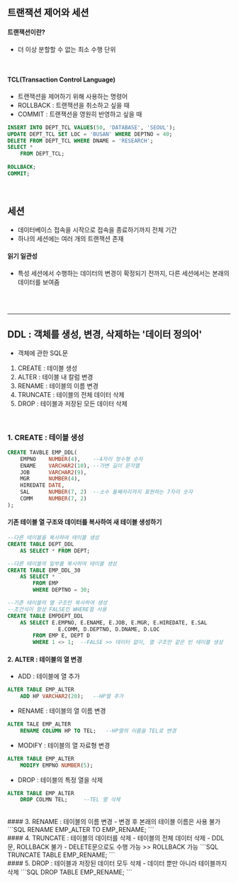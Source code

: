 ## 트랜잭션 제어와 세션

#### 트랜잭션이란?
- 더 이상 분할할 수 없는 최소 수행 단위

<br/>

#### TCL(Transaction Control Language)  
- 트랜잭션을 제어하기 위해 사용하는 명령어
- ROLLBACK : 트랜잭션을 취소하고 싶을 때
- COMMIT : 트랜잭션을 영원히 반영하고 싶을 때

```SQL
INSERT INTO DEPT_TCL VALUES(50, 'DATABASE', 'SEOUL');
UPDATE DEPT_TCL SET LOC = 'BUSAN' WHERE DEPTNO = 40;
DELETE FROM DEPT_TCL WHERE DNAME = 'RESEARCH';
SELECT *
    FROM DEPT_TCL;
    
ROLLBACK;
COMMIT;
```

<br/>

## 세션
- 데이터베이스 접속을 시작으로 접속을 종료하기까지 전체 기간
- 하나의 세션에는 여러 개의 트랜잭션 존재

#### 읽기 일관성
- 특성 세션에서 수행하는 데이터의 변경이 확정되기 전까지, 다른 세션에서는 본래의 데이터를 보여줌

<br/> <br/> 

***
## DDL : 객체를 생성, 변경, 삭제하는 '데이터 정의어'
- 객체에 관한 SQL문
1. CREATE : 테이블 생성
2. ALTER : 테이블 내 칼럼 변경
3. RENAME : 테이블의 이름 변경
4. TRUNCATE : 테이블의 전체 데이터 삭제
5. DROP : 테이블과 저장된 모든 데이터 삭제


<br/>

### 1. CREATE : 테이블 생성

```SQL
CREATE TAVBLE EMP_DDL(
    EMPNO    NUMBER(4),    --4자리 정수형 숫자
    ENAME    VARCHAR2(10), --가변 길이 문자열
    JOB      VARCHAR2(9),
    MGR      NUMBER(4),
    HIREDATE DATE,
    SAL      NUMBER(7, 2)  --소수 둘째자리까지 표현하는 7자리 숫자
    COMM     NUMBER(7, 2)
);
```
#### 기존 테이블 열 구조와 데이터를 복사하여 새 테이블 생성하기
```SQL
--다른 테이블을 복사하여 테이블 생성
CREATE TABLE DEPT_DDL
    AS SELECT * FROM DEPT;

--다른 테이블의 일부를 복사하여 테이블 생성
CREATE TABLE EMP_DDL_30
    AS SELECT *
        FROM EMP
        WHERE DEPTNO = 30;

--기존 테이블의 열 구조만 복사하여 생성
--조건식이 항상 FALSE인 WHERE절 사용
CREATE TABLE EMPDEPT_DDL
    AS SELECT E.EMPNO, E.ENAME, E.JOB, E.MGR, E.HIREDATE, E.SAL
                E.COMM, D.DEPTNO, D.DNAME, D.LOC
        FROM EMP E, DEPT D
        WHERE 1 <> 1;  --FALSE >> 데이터 없이, 열 구조만 같은 빈 테이블 생성
```

#### 2. ALTER : 테이블의 열 변경
- ADD : 테이블에 열 추가
```SQL
ALTER TABLE EMP_ALTER
    ADD HP VARCHAR2(20);   --HP열 추가
```

- RENAME : 테이블의 열 이름 변경
```SQL
ALTER TALE EMP_ALTER
    RENAME COLUMN HP TO TEL;   --HP열의 이름을 TEL로 변경
```

- MODIFY : 테이블의 열 자료형 변경
```SQL
ALTER TABLE EMP_ALTER
    MODIFY EMPNO NUMBER(5);
```

- DROP : 테이블의 특정 열을 삭제
```SQL
ALTER TABLE EMP_ALTER
    DROP COLMN TEL;     --TEL 열 삭제
```

<BR/>
#### 3. RENAME : 테이블의 이름 변경
- 변경 후 본래의 테이블 이름은 사용 불가
```SQL
RENAME EMP_ALTER TO EMP_RENAME;
```

<BR/>
#### 4. TRUNCATE : 테이블의 데이터를 삭제
- 테이블의 전체 데이터 삭제
- DDL문, ROLLBACK 불가
- DELETE문으로도 수행 가능 >> ROLLBACK 가능
```SQL
TRUNCATE TABLE EMP_RENAME;
```

<BR/>
#### 5. DROP : 테이블과 저장된 데이터 모두 삭제
- 데이터 뿐만 아니라 테이블까지 삭제
```SQL
DROP TABLE EMP_RENAME;
```


